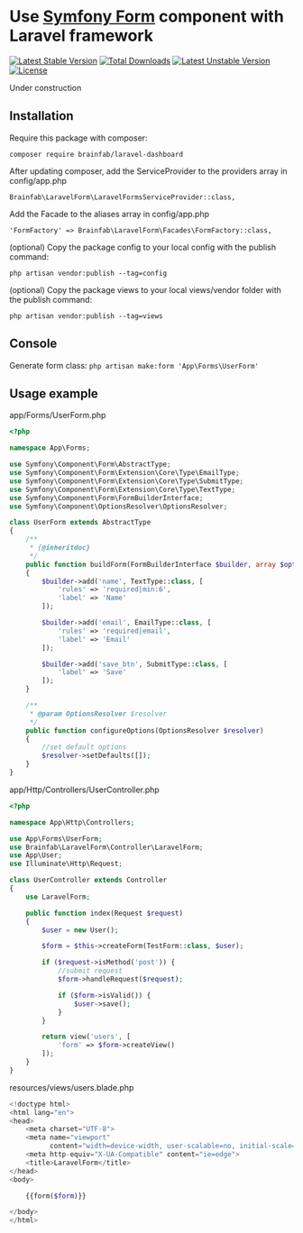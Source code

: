 Use [Symfony Form](http://symfony.com/doc/current/components/form.html) component with Laravel framework
=====================================

[![Latest Stable Version](https://poser.pugx.org/brainfab/laravel-form/v/stable)](https://packagist.org/packages/brainfab/laravel-form) [![Total Downloads](https://poser.pugx.org/brainfab/laravel-form/downloads)](https://packagist.org/packages/brainfab/laravel-form) [![Latest Unstable Version](https://poser.pugx.org/brainfab/laravel-form/v/unstable)](https://packagist.org/packages/brainfab/laravel-form) [![License](https://poser.pugx.org/brainfab/laravel-form/license)](https://packagist.org/packages/brainfab/laravel-form)

Under construction

Installation
------------

Require this package with composer:

`` composer require brainfab/laravel-dashboard ``

After updating composer, add the ServiceProvider to the providers array in config/app.php

`` Brainfab\LaravelForm\LaravelFormsServiceProvider::class, ``

Add the Facade to the aliases array in config/app.php

`` 'FormFactory' => Brainfab\LaravelForm\Facades\FormFactory::class, ``

(optional) Copy the package config to your local config with the publish command:

`` php artisan vendor:publish --tag=config  ``

(optional) Copy the package views to your local views/vendor folder with the publish command:

`` php artisan vendor:publish --tag=views  ``

Console
-------

Generate form class:
`` php artisan make:form 'App\Forms\UserForm' ``

Usage example
-------------
app/Forms/UserForm.php
```php
<?php

namespace App\Forms;

use Symfony\Component\Form\AbstractType;
use Symfony\Component\Form\Extension\Core\Type\EmailType;
use Symfony\Component\Form\Extension\Core\Type\SubmitType;
use Symfony\Component\Form\Extension\Core\Type\TextType;
use Symfony\Component\Form\FormBuilderInterface;
use Symfony\Component\OptionsResolver\OptionsResolver;

class UserForm extends AbstractType
{
    /**
     * {@inheritdoc}
     */
    public function buildForm(FormBuilderInterface $builder, array $options)
    {
        $builder->add('name', TextType::class, [
            'rules' => 'required|min:6',
            'label' => 'Name'
        ]);

        $builder->add('email', EmailType::class, [
            'rules' => 'required|email',
            'label' => 'Email'
        ]);

        $builder->add('save_btn', SubmitType::class, [
            'label' => 'Save'
        ]);
    }

    /**
     * @param OptionsResolver $resolver
     */
    public function configureOptions(OptionsResolver $resolver)
    {
        //set default options
        $resolver->setDefaults([]);
    }
}
```

app/Http/Controllers/UserController.php

```php
<?php

namespace App\Http\Controllers;

use App\Forms\UserForm;
use Brainfab\LaravelForm\Controller\LaravelForm;
use App\User;
use Illuminate\Http\Request;

class UserController extends Controller
{
    use LaravelForm;

    public function index(Request $request)
    {
        $user = new User();

        $form = $this->createForm(TestForm::class, $user);

        if ($request->isMethod('post')) {
            //submit request
            $form->handleRequest($request);

            if ($form->isValid()) {
                $user->save();
            }
        }

        return view('users', [
            'form' => $form->createView()
        ]);
    }
}
```

resources/views/users.blade.php
```php
<!doctype html>
<html lang="en">
<head>
    <meta charset="UTF-8">
    <meta name="viewport"
          content="width=device-width, user-scalable=no, initial-scale=1.0, maximum-scale=1.0, minimum-scale=1.0">
    <meta http-equiv="X-UA-Compatible" content="ie=edge">
    <title>LaravelForm</title>
</head>
<body>

    {{form($form)}}

</body>
</html>
```